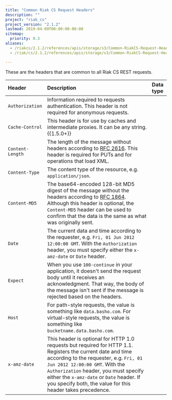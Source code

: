 ```yaml
---
title: "Common Riak CS Request Headers"
description: ""
project: "riak_cs"
project_version: "2.1.2"
lastmod: 2019-04-09T00:00:00-00:00
sitemap:
  priority: 0.3
aliases:
  - /riakcs/2.1.2/references/apis/storage/s3/Common-RiakCS-Request-Headers
  - /riak/cs/2.1.2/references/apis/storage/s3/Common-RiakCS-Request-Headers

---
```


These are the headers that are common to all Riak CS REST requests.

Header | Description | Data type
:------|:------------|:---------
`Authorization` | Information required to requests authentication. This header is not required for anonymous requests.
`Cache-Control` | This header is for use by caches and intermediate proxies. It can be any string. {{1.5.0+}}
`Content-Length` | The length of the message without headers according to [RFC 2616](https://www.ietf.org/rfc/rfc2616.txt). This header is required for PUTs and for operations that load XML.
`Content-Type` | The content type of the resource, e.g. `application/json`.
`Content-MD5` | The base64-encoded 128-bit MD5 digest of the message without the headers according to [RFC 1864](https://www.ietf.org/rfc/rfc1864.txt). Although this header is optional, the `Content-MD5` header can be used to confirm that the data is the same as what was originally sent.
`Date` | The current data and time according to the requester, e.g. `Fri, 01 Jun 2012 12:00:00 GMT`. With the `Authorization` header, you must specify either the `x-amz-date` or `Date` header.
`Expect` | When you use `100-continue` in your application, it doesn't send the request body until it receives an acknowledgment. That way, the body of the message isn't sent if the message is rejected based on the headers.
`Host` | For path-style requests, the value is something like `data.basho.com`. For virtual-style requests, the value is something like `bucketname.data.basho.com`.
`x-amz-date` | This  header is optional for HTTP 1.0 requests but required for HTTP 1.1. Registers the current date and time according to the requester, e.g. `Fri, 01 Jun 2012 12:00:00 GMT`. With the `Authorization` header, you must specify either the `x-amz-date` or `Date` header. If you specify both, the value for this header takes precedence.
